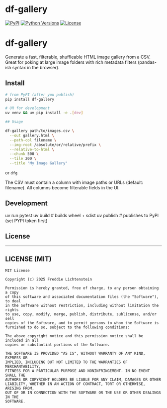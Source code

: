 # df-gallery

[![PyPI](https://img.shields.io/pypi/v/df-gallery.svg)](https://pypi.org/project/df-gallery/)
[![Python Versions](https://img.shields.io/pypi/pyversions/df-gallery.svg)](https://pypi.org/project/df-gallery/)
[![License](https://img.shields.io/pypi/l/df-gallery.svg)](LICENSE)

# df-gallery

Generate a fast, filterable, shuffleable HTML image gallery from a CSV. Great for poking at large image folders with rich metadata filters (pandas-ish syntax in the browser).

## Install
```bash
# from PyPI (after you publish)
pip install df-gallery

# OR for development
uv venv && uv pip install -e .[dev]

## Usage

df-gallery path/to/images.csv \
  --out gallery.html \
  --path-col filename \
  --img-root /absolute/or/relative/prefix \
  --relative-to-html \
  --chunk 500 \
  --tile 200 \
  --title "My Image Gallery"
```

or `dfg`

 The CSV must contain a column with image paths or URLs (default: filename). All columns become filterable fields in the UI.

 ## Development
uv run pytest
uv build            # builds wheel + sdist
uv publish          # publishes to PyPI (set PYPI token first)

## License

---

## LICENSE (MIT)
```text
MIT License

Copyright (c) 2025 Freddie Lichtenstein

Permission is hereby granted, free of charge, to any person obtaining a copy
of this software and associated documentation files (the "Software"), to deal
in the Software without restriction, including without limitation the rights
to use, copy, modify, merge, publish, distribute, sublicense, and/or sell
copies of the Software, and to permit persons to whom the Software is
furnished to do so, subject to the following conditions:

The above copyright notice and this permission notice shall be included in all
copies or substantial portions of the Software.

THE SOFTWARE IS PROVIDED "AS IS", WITHOUT WARRANTY OF ANY KIND, EXPRESS OR
IMPLIED, INCLUDING BUT NOT LIMITED TO THE WARRANTIES OF MERCHANTABILITY,
FITNESS FOR A PARTICULAR PURPOSE AND NONINFRINGEMENT. IN NO EVENT SHALL THE
AUTHORS OR COPYRIGHT HOLDERS BE LIABLE FOR ANY CLAIM, DAMAGES OR OTHER
LIABILITY, WHETHER IN AN ACTION OF CONTRACT, TORT OR OTHERWISE, ARISING FROM,
OUT OF OR IN CONNECTION WITH THE SOFTWARE OR THE USE OR OTHER DEALINGS IN THE
SOFTWARE.
```
